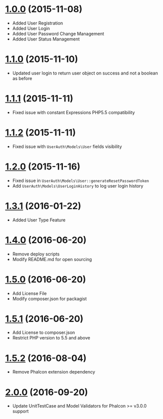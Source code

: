 # [1.0.0](https://github.com/CottaCush/phalcon-user-auth/tree/1.0.0) (2015-11-08)
- Added User Registration
- Added User Login
- Added User Password Change Management
- Added User Status Management

# [1.1.0](https://github.com/CottaCush/phalcon-user-auth/tree/1.1.0) (2015-11-10)
- Updated user login to return user object on success and not a boolean as before 

# [1.1.1](https://github.com/CottaCush/phalcon-user-auth/tree/1.1.1) (2015-11-11)
- Fixed issue with constant Expressions PHP5.5 compatibility

# [1.1.2](https://github.com/CottaCush/phalcon-user-auth/tree/1.1.2) (2015-11-11)
- Fixed issue with `UserAuth\Models\User` fields visibility

# [1.2.0](https://github.com/CottaCush/phalcon-user-auth/tree/1.2.0) (2015-11-16)
- Fixed issue in `UserAuth\Models\User::generateResetPasswordToken`
- Add `UserAuth\Models\UserLoginHistory` to log user login history

# [1.3.1](https://github.com/CottaCush/phalcon-user-auth/tree/1.3.1) (2016-01-22)
- Added User Type Feature

# [1.4.0](https://github.com/CottaCush/phalcon-user-auth/tree/1.4.0) (2016-06-20)
- Remove deploy scripts
- Modify README.md for open sourcing

# [1.5.0](https://github.com/CottaCush/phalcon-user-auth/tree/1.5.0) (2016-06-20)
- Add License File 
- Modify composer.json for packagist

# [1.5.1](https://github.com/CottaCush/phalcon-user-auth/tree/1.5.1) (2016-06-20)
- Add License to composer.json
- Restrict PHP version to 5.5 and above

# [1.5.2](https://github.com/CottaCush/phalcon-user-auth/tree/1.5.2) (2016-08-04)
- Remove Phalcon extension dependency

# [2.0.0](https://github.com/CottaCush/phalcon-user-auth/tree/2.0.0) (2016-09-20)
- Update UnitTestCase and Model Validators for Phalcon >= v3.0.0 support


